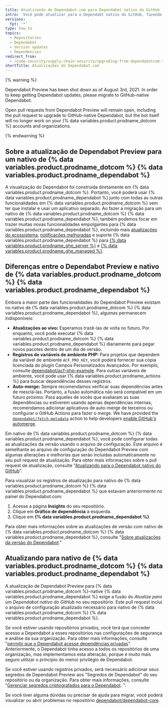 ```yaml
---
title: Atualizando de Dependabot.com para Dependabot nativo do GitHub
intro: 'Você pode atualizar para o Dependabt nativo do GitHub, fazendo um merge de um pull request que permitirá que as suas dependências continuem sendo atualizadas.'
versions:
  fpt: '*'
type: how_to
topics:
  - Repositories
  - Dependabot
  - Version updates
  - Dependencies
redirect_from:
  - /code-security/supply-chain-security/upgrading-from-dependabotcom-to-github-native-dependabot
shortTitle: Atualizações do Dependabot.com
---
```


{% warning %}

Dependabot Preview has been shut down as of August 3rd, 2021. In order to keep getting Dependabot updates, please migrate to GitHub-native Dependabot.

Open pull requests from Dependabot Preview will remain open, including the pull request to upgrade to GitHub-native Dependabot, but the bot itself will no longer work on your {% data variables.product.prodname_dotcom %} accounts and organizations.

{% endwarning %}

## Sobre a atualização de Dependabot Preview para um nativo de {% data variables.product.prodname_dotcom %} {% data variables.product.prodname_dependabot %}

A visualização do Dependabot foi construída diretamente em {% data variables.product.prodname_dotcom %}. Portanto, você poderá usar {% data variables.product.prodname_dependabot %} junto com todas as outras funcionalidades em {% data variables.product.prodname_dotcom %} sem ter que instalar e usar um aplicativo separado. Ao fazer a migração para um nativo de {% data variables.product.prodname_dotcom %} {% data variables.product.prodname_dependabot %}, também podemos focar em trazer muitas novas funcionalidades empolgantes para {% data variables.product.prodname_dependabot %}, incluindo mais [atualizações do ecossistema](https://github.com/github/roadmap/issues/150), [notificações melhoradas](https://github.com/github/roadmap/issues/133) e suporte {% data variables.product.prodname_dependabot %} para [{% data variables.product.prodname_ghe_server %}](https://github.com/github/roadmap/issues/86) e [{% data variables.product.prodname_ghe_managed %}](https://github.com/github/roadmap/issues/135).

## Diferenças entre o Dependabot Preview e nativo de {% data variables.product.prodname_dotcom %} {% data variables.product.prodname_dependabot %}

Embora a maior parte das funcionalidades do Dependabot Preview existam no nativo de {% data variables.product.prodname_dotcom %} {% data variables.product.prodname_dependabot %}, algumas permanecem indisponíveis:
- **Atualizações ao vivo:** Esperamos trazê-las de volta no futuro. Por enquanto, você pode executar {% data variables.product.prodname_dotcom %} {% data variables.product.prodname_dependabot %} diariamente para pegar novos pacotes dentro de um dia de versão.
- **Registros de variáveis de ambiente PHP:** Para projetos que dependem da variável de ambiente `ACF_PRO_KEY`, você poderá fornecer sua cópia licenciada do plugin Campos Personalizados Avançados. Por exemplo, consulte [dependabot/acf-php-example](https://github.com/dependabot/acf-php-example#readme). Para outras variáveis de ambiente, você pode usar {% data variables.product.prodname_actions %} para buscar dependências desses registros.
- **Auto-merge:** Sempre recomendamos verificar suas dependências antes de mesclá-las. Portanto, a fusão automática não será compatível em um futuro próximo. Para aqueles de vocês que avaliaram as suas dependências ou estiverem usando apenas dependências internas, recomendamos adicionar aplicativos de auto-merge de terceiros ou configurar o GitHub Actions para fazer o merge. We have provided the [`dependabot/fetch-metadata`](https://github.com/marketplace/actions/fetch-metadata-from-dependabot-prs) action to help developers [enable GitHub's automerge](https://github.com/dependabot/fetch-metadata/#enabling-auto-merge).

Em nativo de {% data variables.product.prodname_dotcom %} {% data variables.product.prodname_dependabot %}, você pode configurar todas as atualizações da versão usando o arquivo de configuração. Este arquivo é semelhante ao arquivo de configuração do Dependabot Preview com algumas alterações e melhorias que serão incluídas automaticamente no seu pull request de atualização. Para obter mais informações sobre o pull request de atualização, consulte "[Atualizando para o Dependabot nativo do GitHub](/code-security/supply-chain-security/upgrading-from-dependabotcom-to-github-native-dependabot#upgrading-to-github-native-dependabot)".

Para visualizar os registros de atualização para nativo de {% data variables.product.prodname_dotcom %} {% data variables.product.prodname_dependabot %} que estavam anteriormente no painel do Dependabot.com:

  1. Acesse a página **Insights** do seu repositório.
  2. Clique em **Gráfico de dependência** à esquerda.
  3. Clique em **{% data variables.product.prodname_dependabot %}**.

Para obter mais informações sobre as atualizações de versão com nativo de {% data variables.product.prodname_dotcom %} {% data variables.product.prodname_dependabot %}, consulte "[Sobre atualizações da versão do Dependabot](/code-security/supply-chain-security/about-dependabot-version-updates)."

## Atualizando para nativo de {% data variables.product.prodname_dotcom %} {% data variables.product.prodname_dependabot %}

A atualização de Dependabot Preview para {% data variables.product.prodname_dotcom %}-native {% data variables.product.prodname_dependabot %} exige a fusão do *Atualize para um Dependabot nativo do GitHub* no seu repositório. Este pull request inclui o arquivo de configuração atualizado necessário para nativo de {% data variables.product.prodname_dotcom %} {% data variables.product.prodname_dependabot %}.

Se você estiver usando repositórios privados, você terá que conceder acesso a Dependabot a esses repositórios nas configurações de segurança e análise da sua organização. Para obter mais informações, consulte "[permitir que o Dependabot acesse dependências privadas](/organizations/keeping-your-organization-secure/managing-security-and-analysis-settings-for-your-organization#allowing-dependabot-to-access-private-dependencies)". Anteriormente, o Dependabot tinha acesso a todos os repositórios de uma organização, mas implementamos esta alteração, porque é muito mais seguro utilizar o princípio do menor privilégio de Dependabot.

Se você estiver usando registros privados, será necessário adicionar seus segredos de Dependabot Preview aos "Segredos de Dependabot" do seu repositório ou da organização. Para obter mais informações, consulte "[Gerenciar segredos criptografados para o Dependabot](/code-security/supply-chain-security/managing-encrypted-secrets-for-dependabot). ".

Se você tiver alguma dúvidas ou precisar de ajuda para migrar, você poderá visualizar ou abrir problemas no repositório [dependabot/dependabot-core](https://github.com/dependabot/dependabot-core/issues/new?assignees=%40dependabot%2Fpreview-migration-reviewers&labels=E%3A+preview-migration&template=migration-issue.md&title=).
